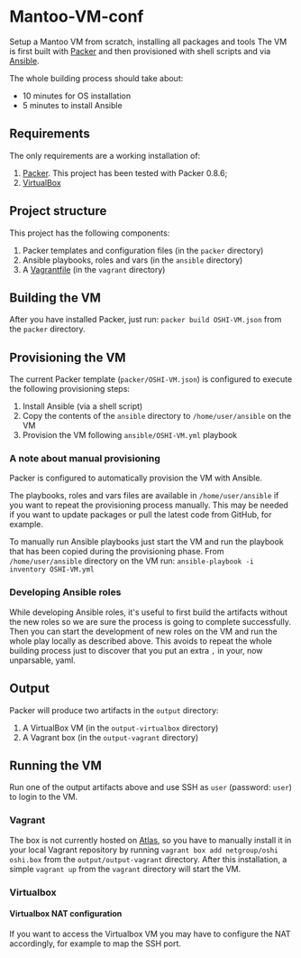 # Mantoo-VM-conf
Setup a Mantoo VM from scratch, installing all packages and tools
The VM is first built with [Packer](https://www.packer.io/) and then provisioned
with shell scripts and via [Ansible](http://www.ansible.com/).

The whole building process should take about:
* 10 minutes for OS installation
* 5 minutes to install Ansible

## Requirements
The only requirements are a working installation of:

1. [Packer](https://www.packer.io/). This project has been tested with Packer 0.8.6;
2. [VirtualBox](https://www.virtualbox.org/)

## Project structure
This project has the following components:

1. Packer templates and configuration files (in the `packer` directory)
2. Ansible playbooks, roles and vars (in the `ansible` directory)
3. A [Vagrantfile](https://www.vagrantup.com/) (in the `vagrant` directory)

## Building the VM
After you have installed Packer, just run: `packer build OSHI-VM.json` from the `packer` directory.

## Provisioning the VM
The current Packer template (`packer/OSHI-VM.json`) is configured to execute the following provisioning steps:

1. Install Ansible (via a shell script)
2. Copy the contents of the `ansible` directory to `/home/user/ansible` on the VM
3. Provision the VM following `ansible/OSHI-VM.yml` playbook

### A note about manual provisioning
Packer is configured to automatically provision the VM with Ansible.

The playbooks, roles and vars files are available in `/home/user/ansible` if you want to repeat the provisioning process manually. This may be needed if you want to update packages or pull the latest code from GitHub, for example.

To manually run Ansible playbooks just start the VM and run the playbook that has been copied during the provisioning phase. From `/home/user/ansible` directory on the VM run:
`ansible-playbook -i inventory OSHI-VM.yml`

### Developing Ansible roles
While developing Ansible roles, it's useful to first build the artifacts without the new roles so we are sure the process is going to complete successfully.
Then you can start the development of new roles on the VM and run the whole play locally as described above.
This avoids to repeat the whole building process just to discover that you put an extra `,` in your, now unparsable, yaml.

## Output
Packer will produce two artifacts in the `output` directory:

1. A VirtualBox VM (in the `output-virtualbox` directory)
2. A Vagrant box (in the `output-vagrant` directory)

## Running the VM
Run one of the output artifacts above and use SSH as `user` (password: `user`) to login to the VM.

### Vagrant
The box is not currently hosted on [Atlas](https://atlas.hashicorp.com/boxes/search), so you have to manually install it in your local Vagrant repository by running `vagrant box add netgroup/oshi oshi.box` from the `output/output-vagrant` directory. After this installation, a simple `vagrant up` from the `vagrant` directory will start the VM.

### Virtualbox
#### Virtualbox NAT configuration
If you want to access the Virtualbox VM you may have to configure the NAT accordingly, for example to map the SSH port.
